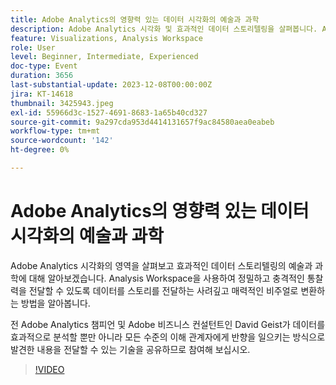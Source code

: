 ```yaml
---
title: Adobe Analytics의 영향력 있는 데이터 시각화의 예술과 과학
description: Adobe Analytics 시각화 및 효과적인 데이터 스토리텔링을 살펴봅니다. Analysis Workspace을 사용하여 정밀하고 충격적인 통찰력을 전달할 수 있도록 데이터를 스토리를 전달하는 사려깊고 매력적인 비주얼로 변환하는 방법을 알아봅니다.
feature: Visualizations, Analysis Workspace
role: User
level: Beginner, Intermediate, Experienced
doc-type: Event
duration: 3656
last-substantial-update: 2023-12-08T00:00:00Z
jira: KT-14618
thumbnail: 3425943.jpeg
exl-id: 55966d3c-1527-4691-8683-1a65b40cd327
source-git-commit: 9a297cda953d4414131657f9ac84580aea0eabeb
workflow-type: tm+mt
source-wordcount: '142'
ht-degree: 0%

---
```


# Adobe Analytics의 영향력 있는 데이터 시각화의 예술과 과학

Adobe Analytics 시각화의 영역을 살펴보고 효과적인 데이터 스토리텔링의 예술과 과학에 대해 알아보겠습니다. Analysis Workspace을 사용하여 정밀하고 충격적인 통찰력을 전달할 수 있도록 데이터를 스토리를 전달하는 사려깊고 매력적인 비주얼로 변환하는 방법을 알아봅니다.

전 Adobe Analytics 챔피언 및 Adobe 비즈니스 컨설턴트인 David Geist가 데이터를 효과적으로 분석할 뿐만 아니라 모든 수준의 이해 관계자에게 반향을 일으키는 방식으로 발견한 내용을 전달할 수 있는 기술을 공유하므로 참여해 보십시오.

>[!VIDEO](https://video.tv.adobe.com/v/3425943/?learn=on)
